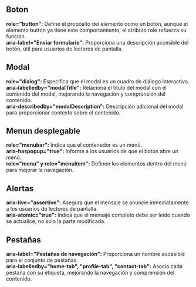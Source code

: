 ## Boton

**role="button":**
    Define el propósito del elemento como un botón, aunque el elemento button ya tiene este comportamiento, el atributo role refuerza su función. <br>
**aria-label="Enviar formulario":**
    Proporciona una descripción accesible del botón, útil para usuarios de lectores de pantalla. <br>

## Modal

**role="dialog":**
    Especifica que el modal es un cuadro de diálogo interactivo. <br>
**aria-labelledby="modalTitle":**
    Relaciona el título del modal con el contenido del modal, mejorando la navegación y comprensión del contenido.<br>
**aria-describedby="modalDescription":**
    Descripción adicional del modal para proporcionar contexto sobre el contenido.<br>

## Menun desplegable

**role="menubar":**
    Indica que el contenedor es un menú.<br>
**aria-haspopup="true":**
    Informa a los usuarios de que el botón abre un menú.<br>
**role="menu" y role="menuitem":**
    Definen los elementos dentro del menú para mejorar la navegación.<br>

## Alertas

**aria-live="assertive":**
    Asegura que el mensaje se anuncie inmediatamente a los usuarios de lectores de pantalla.<br>
**aria-atomic="true":**
    Indica que el mensaje completo debe ser leído cuando se actualice, no solo la parte modificada.<br>

## Pestañas

**aria-label="Pestañas de navegación":**
    Proporciona un nombre accesible para el conjunto de pestañas.<br>
**aria-labelledby="home-tab", "profile-tab", "contact-tab":**
    Asocia cada pestaña con su etiqueta, mejorando la navegación y comprensión del contenido.<br>
